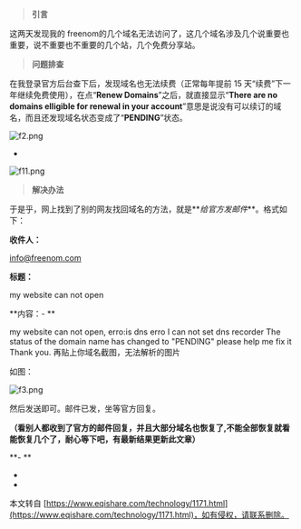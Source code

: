 > **引言**

这两天发现我的 freenom的几个域名无法访问了，这几个域名涉及几个说重要也重要，说不重要也不重要的几个站，几个免费分享站。

> **问题排查**

在我登录官方后台查下后，发现域名也无法续费（正常每年提前 15 天“续费”下一年继续免费使用），在点“**Renew Domains**”之后，就直接显示“**There are no domains elligible for renewal in your account**”意思是说没有可以续订的域名，而且还发现域名状态变成了“**PENDING**”状态。

![f2.png](https://www.eqishare.com/zb_users/upload/2024/03/202403011709295807883732.png)

-

![f11.png](https://www.eqishare.com/zb_users/upload/2024/03/202403011709295807439445.png)

> **解决办法**

于是乎，网上找到了别的网友找回域名的方法，就是**_给官方发邮件_**。格式如下：

**收件人：**

info@freenom.com

**标题：**

my website can not open

**内容：-
**

my website can not open, erro:is dns erro I can not set dns recorder The status of the domain name has changed to "PENDING" please help me fix it Thank you. 再贴上你域名截图，无法解析的图片

如图：

![f3.png](https://www.eqishare.com/zb_users/upload/2024/03/202403011709295807493963.png)

然后发送即可。邮件已发，坐等官方回复。

**（看别人都收到了官方的邮件回复，并且大部分域名也恢复了,不能全部恢复就看能恢复几个了，耐心等下吧，有最新结果更新此文章）**

**-
**

-

-

本文转自 [https://www.eqishare.com/technology/1171.html](https://www.eqishare.com/technology/1171.html)，如有侵权，请联系删除。
